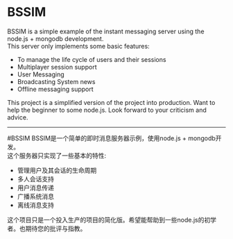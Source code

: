 # BSSIM
   BSSIM is a simple example of the instant messaging server using the node.js + mongodb development.  
   This server only implements some basic features:  

*   To manage the life cycle of users and their sessions
*   Multiplayer session support
*   User Messaging
*   Broadcasting System news
*   Offline messaging support

   This project is a simplified version of the project into production. Want to help the beginner to some node.js. Look forward to your criticism and advice.

****
#BSSIM
  BSSIM是一个简单的即时消息服务器示例，使用node.js + mongodb开发。  
  这个服务器只实现了一些基本的特性:  

*    管理用户及其会话的生命周期
*    多人会话支持
*    用户消息传递
*    广播系统消息
*    离线消息支持

  这个项目只是一个投入生产的项目的简化版。希望能帮助到一些node.js的初学者。也期待您的批评与指教。
